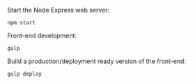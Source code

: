 Start the Node Express web server:
```
npm start
```

Front-end development:
```
gulp
```

Build a production/deployment ready version of the front-end:
```
gulp deploy
```
